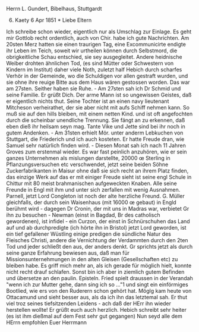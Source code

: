 Herrn L. Gundert, Bibelhaus, Stuttgardt

6. Kaety 6 Apr 1851
 <Sonntag>*
Liebe Eltern

Ich schreibe schon wieder, eigentlich nur als Umschlag zur Einlage. Es geht mir Gottlob recht ordentlich, auch von Chir. habe ich gute Nachrichten. Am 20sten Merz hatten sie einen traurigen Tag, eine Excommunicirte endigte ihr Leben im Teich, soweit wir urtheilen können durch Selbstmord, die obrigkeitliche Schau entschied, sie sey ausgegleitet. Andere heidnische Weiber drohten ähnlichen Tod, (es sind Mütter oder Schwestern von Kindern im Institut) daher viele Noth, zuletzt half Hebich durch scharfes Verhör in der Gemeinde, wo die Schuldigen vor allen gestraft wurden, und sie ohne ihre reuige Bitte aus dem Haus wären gestossen worden. Das war am 27sten. Seither haben sie Ruhe. - Am 27sten sah ich Dr Schmid und seine Familie. Er grüßt Dich. Der arme Mann ist so ungewissen Geistes, daß er eigentlich nichts thut. Seine Tochter ist an einen navy lieutenant Mitcheson verheirathet, der sie aber nicht mit aufs Schiff nehmen kann. So muß sie auf den hills bleiben, mit einem netten Kind. und ist oft angefochten durch die scheinbar unendliche Trennung. Sie fängt an zu erkennen, daß eben dieß ihr heilsam seyn mag. Tante Vike und Jette sind bei ihr noch in gutem Andenken. - Am 31sten erhielt Mör. unter anderm Lebkuchen von Stuttgart, die Friederich und ich auch kosteten. Er hatte Freude dran, wie Samuel sehr natürlich finden wird. - Diesen Monat sah ich nach 11 Jahren Groves zum erstenmal wieder. Es war fast peinlich anzuhören, wie er sein ganzes Unternehmen als mislungen darstellte, 20000 œ Sterling in Pflanzungsversuchen etc verschwendet, jetzt seine beiden Söhne Zuckerfabrikanten in Maisur ohne daß sie sich recht an ihrem Platz finden, das einzige Werk auf das er mit einiger Freude sieht ist seine engl Schule in Chittur mit 80 meist brahmanischen aufgeweckten Knaben. Alle seine Freunde in Engl mit ihm und unter sich zerfallen mit wenig Ausnahmen. Parnell, jetzt Lord Congleton ist noch der alte herzliche Freund. G. Müller gleichfalls, der durch sein Waisenhaus (mit 16000 œ gebaut) in Engld berühmt wird - dagegen Dr Cronin, der mit uns in Madras war, verbietet Gr ihn zu besuchen - Newman (einst in Bagdad, Br des catholisch gewordenen), ist infidel - ein Curzon, der einst in Schnürschuhen das Land auf und ab durchpredigte (ich hörte ihn in Bristol) jetzt Lord geworden, ist ein tief gefallener Wüstling einige predigen die sündliche Natur des Fleisches Christi, andere die Vernichtung der Verdammten durch den 2ten Tod und jeder schließt den aus, der anders denkt. Gr sprichts jetzt als durch seine ganze Erfahrung bewiesen aus, daß man für Missionsunternehmungen in den alten Gleisen (Gesellschaften etc) zu bleiben habe. Es griff mich mehr an, als ich gerade für möglich hielt, konnte nicht recht drauf schlafen. Sonst bin ich aber in ziemlich gutem Befinden und übersetze an den paulin. Episteln. Fried spielt draussen in der Verandah "wenn ich zur Mutter gehe, dann sing ich so ..."1 und singt ein einförmiges Bootlied, wie ers von den Ruderern schon gehört hat. Möglg kam heute von Ottacamund und sieht besser aus, als da ich ihn das letztemal sah. Er thut viel troz seines tiefsitzenden Leidens - ach daß der HErr ihn wieder herstellen wollte! Er grüßt euch auch herzlich. Hebich schreibt sehr heiter (es ist ihm dießmal auf dem Fest sehr gut gegangen) Nun seyd alle dem HErrn empfohlen
 Euer Herrmann

